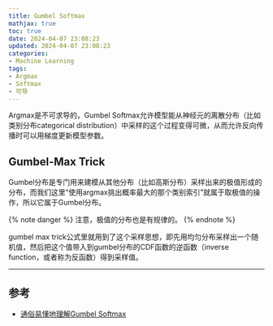 ```yaml
---
title: Gumbel Softmax
mathjax: true
toc: true
date: 2024-04-07 23:08:23
updated: 2024-04-07 23:08:23
categories:
- Machine Learning
tags:
- Argmax
- Softmax
- 可导
---
```

Argmax是不可求导的，Gumbel Softmax允许模型能从神经元的离散分布（比如类别分布categorical distribution）中采样的这个过程变得可微，从而允许反向传播时可以用梯度更新模型参数。

<!--more-->

## Gumbel-Max Trick
Gumbel分布是专门用来建模从其他分布（比如高斯分布）采样出来的极值形成的分布，而我们这里“使用argmax挑出概率最大的那个类别索引”就属于取极值的操作，所以它属于Gumbel分布。

{% note danger %}
注意，极值的分布也是有规律的。
{% endnote %}

gumbel max trick公式里就用到了这个采样思想，即先用均匀分布采样出一个随机值，然后把这个值带入到gumbel分布的CDF函数的逆函数（inverse function，或者称为反函数）得到采样值。
___

## 参考
- [通俗易懂地理解Gumbel Softmax](https://zhuanlan.zhihu.com/p/633431594)